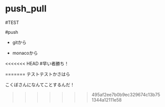 # push_pull

#TEST

#push

- gitから

- monacoから

<<<<<<< HEAD
#早い者勝ち！

=======
テストテストかさはら

こくぼさんになんてことするんだ！
>>>>>>> 495af2ee7b0b9ec329674c13b751344a12111e58

